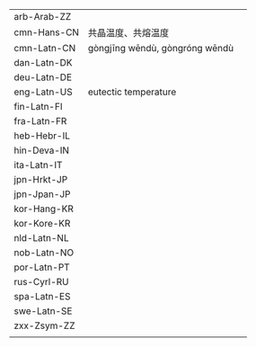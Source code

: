 | | | |
|-|-|-|
| arb-Arab-ZZ |  |  |
| cmn-Hans-CN | 共晶温度、共熔温度 |  |
| cmn-Latn-CN | gòngjīng wēndù, gòngróng wēndù |  |
| dan-Latn-DK |  |  |
| deu-Latn-DE |  |  |
| eng-Latn-US | eutectic temperature |  |
| fin-Latn-FI |  |  |
| fra-Latn-FR |  |  |
| heb-Hebr-IL |  |  |
| hin-Deva-IN |  |  |
| ita-Latn-IT |  |  |
| jpn-Hrkt-JP |  |  |
| jpn-Jpan-JP |  |  |
| kor-Hang-KR |  |  |
| kor-Kore-KR |  |  |
| nld-Latn-NL |  |  |
| nob-Latn-NO |  |  |
| por-Latn-PT |  |  |
| rus-Cyrl-RU |  |  |
| spa-Latn-ES |  |  |
| swe-Latn-SE |  |  |
| zxx-Zsym-ZZ |  |  |
|  |  |  |
